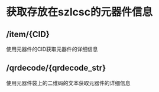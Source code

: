 # 获取存放在szlcsc的元器件信息
## /item/{CID}
使用元器件的CID获取元器件的详细信息
## /qrdecode/{qrdecode_str}
使用元器件袋上的二维码的文本获取元器件的详细信息


